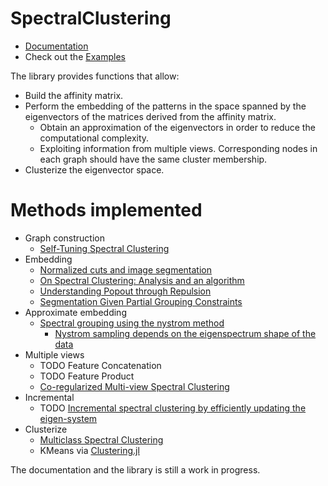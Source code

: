 # SpectralClustering

- [Documentation](https://lucianolorenti.github.io/SpectralClustering.jl/latest)
- Check out the [Examples](https://lucianolorenti.github.io/SpectralClustering.jl/latest/notebooks/Index.html)

The library provides functions that allow:
* Build the affinity matrix.
* Perform the embedding of the patterns in the space spanned by the eigenvectors of the matrices derived from the affinity matrix.
    * Obtain an approximation of the eigenvectors in order to reduce the computational complexity.
    * Exploiting information from multiple views. Corresponding nodes in each graph should have the same cluster membership.
* Clusterize the eigenvector space.

# Methods implemented

* Graph construction
  * [Self-Tuning Spectral Clustering](https://papers.nips.cc/paper/2619-self-tuning-spectral-clustering.pdf)
* Embedding
  * [Normalized cuts and image segmentation](https://people.eecs.berkeley.edu/~malik/papers/SM-ncut.pdf)
  * [On Spectral Clustering: Analysis and an algorithm](https://papers.nips.cc/paper/2092-on-spectral-clustering-analysis-and-an-algorithm.pdf)
  * [Understanding Popout through Repulsion](https://pdfs.semanticscholar.org/019c/099ab01902416a625a9d18a36e61b88f5a3d.pdf)
  * [Segmentation Given Partial Grouping Constraints](http://www.cs.cmu.edu/~xingyu/papers/yu_bias.pdf)
* Approximate embedding
  * [Spectral grouping using the nystrom method](https://people.eecs.berkeley.edu/~malik/papers/FBCM-nystrom.pdf)
     * [Nystrom sampling depends on the eigenspectrum shape of the data](https://openreview.net/pdf?id=HJZvjvJPf)
* Multiple views
  * TODO Feature Concatenation
  * TODO Feature Product
  * [Co-regularized Multi-view Spectral Clustering](https://papers.nips.cc/paper/4360-co-regularized-multi-view-spectral-clustering.pdf)
* Incremental
  * TODO [Incremental spectral clustering by efficiently updating the eigen-system](https://www.sciencedirect.com/science/article/pii/S0031320309002209/pdfft?md5=dc50ecba5ab9ab23ea239ef89244800a&pid=1-s2.0-S0031320309002209-main.pdf)
* Clusterize
  * [Multiclass Spectral Clustering](http://www.public.asu.edu/~jye02/CLASSES/Spring-2007/Papers/PAPERS/295_yu_s.pdf)
  * KMeans via [Clustering.jl](https://github.com/JuliaStats/Clustering.jl)

The documentation and the library is still a work in progress.
